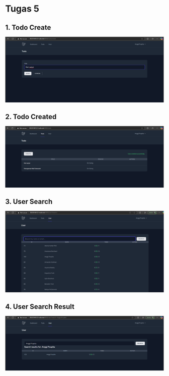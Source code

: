 # Tugas 5

## 1. Todo Create

![alt text](screenshot/Tugas5/Todo_Create.png)

## 2. Todo Created

![alt text](screenshot/Tugas5/Todo_Created.png)

## 3. User Search

![alt text](screenshot/Tugas5/User_Search.png)

## 4. User Search Result

![alt text](screenshot/Tugas5/User_Search_Result.png)